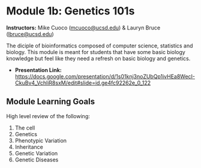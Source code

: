 # Module 1b: Genetics 101s 

**Instructors:** Mike Cuoco (mcuoco@ucsd.edu) & Lauryn Bruce (lbruce@ucsd.edu)

The diciple of bioinformatics composed of computer science, statistics and biology. This module is meant for students that have some basic biology knowledge but feel like they need a refresh on basic biology and genetics.

* **Presentation Link:** https://docs.google.com/presentation/d/1s01knj3noZUbQp1ivHEa8WecI-CkuBv4_VchliR8sxM/edit#slide=id.ge4fc92262e_0_122

## Module Learning Goals

High level review of the following:
1. The cell
2. Genetics
3. Phenotypic Variation
4. Inheritance
5. Genetic Variation
6. Genetic Diseases
